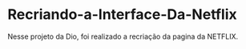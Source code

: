 # Recriando-a-Interface-Da-Netflix

Nesse projeto da Dio, foi realizado a recriação da pagina da NETFLIX.
